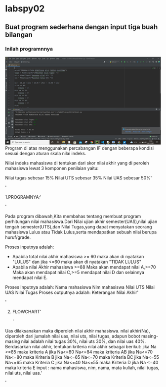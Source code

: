 # labspy02
## Buat program sederhana dengan input tiga buah bilangan
### Inilah programnnya

![Gambar 1](screenshoot/s1.JPG)
Program di atas menggunakan percabangan IF dengan beberapa kondisi sesuai dengan aturan skala nilai indeks.

Nilai indeks mahasiswa di tentukan dari skor nilai akhir yang di peroleh mahasiswa lewat 3 komponen penilaian yaitu:

Nilai tugas sebesar 15%
Nilai UTS sebesar 35%
Nilai UAS sebesar 50%'<p>'

1.PROGRAMNYA:'<p>'

Pada program dibawah,Kita membahas tentang membuat program perhitungan nilai mahasiswa.Dari Nilai ujian akhir semester(UAS),nilai ujian tengah semester(UTS),dan Nilai Tugas,yang dapat menyatakan seorang mahasiswa Lulus atau Tidak Lulus,serta mendapatkan sebuah nilai berupa huruf/grade.

Proses inputnya adalah:

- Apabila total nilai akhir mahasiswa >= 60 maka akan di nyatakan "LULUS" dan jika <=60 maka akan di nyatakan "TIDAK LULUS"
- Apabila nilai Akhir mahasiswa >=88 Maka akan mendapat nilai A,>=70 Maka akan mendapat nilai C,>=5 mendapat nilai D dan selainnya mendapat nilai E.

Proses Inputnya adalah:
Nama mahasiswa
Nim mahasiswa
Nilai UTS
Nilai UAS
Nilai Tugas
Proses outputnya adalah:
Keterangan
Nilai Akhir'<p>'

2. FLOWCHART'<p>'

Uas dilaksanakan maka diperoleh nilai akhir mahasiswa. nilai akhir(Na), diperoleh dari jumalah nilai uas, nilai uts, nilai tugas, adapun  bobot masing-masing nilai adalah nilai tugas 30%, nilai uts 30%, dan nilai uas 40%.
Berdasarkan nilai akhir, tentukan kriteria nilai akhir sebagai berikut:
jika Na >=85 maka kriteria A
jika Na<=80 Na<=84 maka kriteria AB
jika Na<=70 Na<=80 maka Kriteria  B
jika Na<=65 Na<=70 maka Kriteria BC
jika Na<=55 Na<=65 maka Kriteria C
jika Na<=40 Na<=55 maka Kriteria D
jika Na <=40 maka kriteria E
input : nama mahasiswa, nim, nama, mata kuliah, nilai tugas, nilai uts, nilai uas.'<p>'

